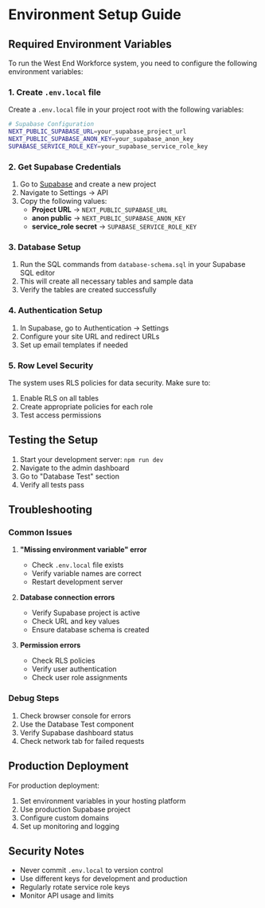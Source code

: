 # Environment Setup Guide

## Required Environment Variables

To run the West End Workforce system, you need to configure the following environment variables:

### 1. Create `.env.local` file

Create a `.env.local` file in your project root with the following variables:

```bash
# Supabase Configuration
NEXT_PUBLIC_SUPABASE_URL=your_supabase_project_url
NEXT_PUBLIC_SUPABASE_ANON_KEY=your_supabase_anon_key
SUPABASE_SERVICE_ROLE_KEY=your_supabase_service_role_key
```

### 2. Get Supabase Credentials

1. Go to [Supabase](https://supabase.com) and create a new project
2. Navigate to Settings → API
3. Copy the following values:
   - **Project URL** → `NEXT_PUBLIC_SUPABASE_URL`
   - **anon public** → `NEXT_PUBLIC_SUPABASE_ANON_KEY`
   - **service_role secret** → `SUPABASE_SERVICE_ROLE_KEY`

### 3. Database Setup

1. Run the SQL commands from `database-schema.sql` in your Supabase SQL editor
2. This will create all necessary tables and sample data
3. Verify the tables are created successfully

### 4. Authentication Setup

1. In Supabase, go to Authentication → Settings
2. Configure your site URL and redirect URLs
3. Set up email templates if needed

### 5. Row Level Security

The system uses RLS policies for data security. Make sure to:

1. Enable RLS on all tables
2. Create appropriate policies for each role
3. Test access permissions

## Testing the Setup

1. Start your development server: `npm run dev`
2. Navigate to the admin dashboard
3. Go to "Database Test" section
4. Verify all tests pass

## Troubleshooting

### Common Issues

1. **"Missing environment variable" error**
   - Check `.env.local` file exists
   - Verify variable names are correct
   - Restart development server

2. **Database connection errors**
   - Verify Supabase project is active
   - Check URL and key values
   - Ensure database schema is created

3. **Permission errors**
   - Check RLS policies
   - Verify user authentication
   - Check user role assignments

### Debug Steps

1. Check browser console for errors
2. Use the Database Test component
3. Verify Supabase dashboard status
4. Check network tab for failed requests

## Production Deployment

For production deployment:

1. Set environment variables in your hosting platform
2. Use production Supabase project
3. Configure custom domains
4. Set up monitoring and logging

## Security Notes

- Never commit `.env.local` to version control
- Use different keys for development and production
- Regularly rotate service role keys
- Monitor API usage and limits



